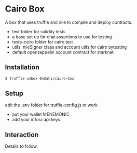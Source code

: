 # Cairo Box

A box that uses truffle and nile to compile and deploy contracts.

-   test folder for solidity tests
-   a base set up for chai assertions to use for testing
-   tests-cairo folder for cairo test
-   utils, nileSigner class and account utils for cairo pytesting
-   default openzeppelin account contract for starknet

## Installation

```bash
$ truffle unbox 0xKahi/cairo-box
```

## Setup

edit the .env folder for truffle-config.js to work

-   put your wallet MENEMONIC
-   add your infura api keys

## Interaction

Details to follow.
